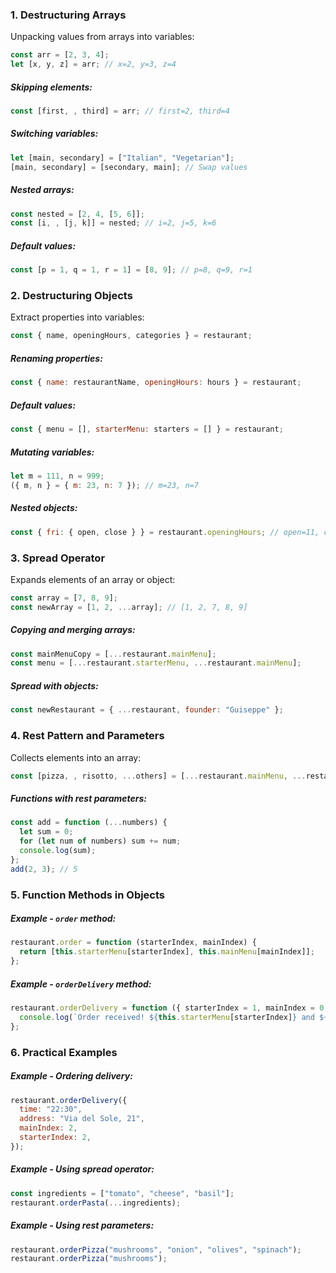 

### 1. Destructuring Arrays
Unpacking values from arrays into variables:

```javascript
const arr = [2, 3, 4];
let [x, y, z] = arr; // x=2, y=3, z=4
```

##### Skipping elements:
```javascript
const [first, , third] = arr; // first=2, third=4
```

##### Switching variables:
```javascript
let [main, secondary] = ["Italian", "Vegetarian"];
[main, secondary] = [secondary, main]; // Swap values
```

##### Nested arrays:
```javascript
const nested = [2, 4, [5, 6]];
const [i, , [j, k]] = nested; // i=2, j=5, k=6
```

##### Default values:
```javascript
const [p = 1, q = 1, r = 1] = [8, 9]; // p=8, q=9, r=1
```

### 2. Destructuring Objects
Extract properties into variables:

```javascript
const { name, openingHours, categories } = restaurant;
```

##### Renaming properties:
```javascript
const { name: restaurantName, openingHours: hours } = restaurant;
```

##### Default values:
```javascript
const { menu = [], starterMenu: starters = [] } = restaurant;
```

##### Mutating variables:
```javascript
let m = 111, n = 999;
({ m, n } = { m: 23, n: 7 }); // m=23, n=7
```

##### Nested objects:
```javascript
const { fri: { open, close } } = restaurant.openingHours; // open=11, close=23
```

### 3. Spread Operator
Expands elements of an array or object:

```javascript
const array = [7, 8, 9];
const newArray = [1, 2, ...array]; // [1, 2, 7, 8, 9]
```

##### Copying and merging arrays:
```javascript
const mainMenuCopy = [...restaurant.mainMenu];
const menu = [...restaurant.starterMenu, ...restaurant.mainMenu];
```

##### Spread with objects:
```javascript
const newRestaurant = { ...restaurant, founder: "Guiseppe" };
```

### 4. Rest Pattern and Parameters
Collects elements into an array:

```javascript
const [pizza, , risotto, ...others] = [...restaurant.mainMenu, ...restaurant.starterMenu];
```

##### Functions with rest parameters:
```javascript
const add = function (...numbers) {
  let sum = 0;
  for (let num of numbers) sum += num;
  console.log(sum);
};
add(2, 3); // 5
```

### 5. Function Methods in Objects

##### Example - `order` method:
```javascript
restaurant.order = function (starterIndex, mainIndex) {
  return [this.starterMenu[starterIndex], this.mainMenu[mainIndex]];
};
```

##### Example - `orderDelivery` method:
```javascript
restaurant.orderDelivery = function ({ starterIndex = 1, mainIndex = 0, time = "20:00", address }) {
  console.log(`Order received! ${this.starterMenu[starterIndex]} and ${this.mainMenu[mainIndex]} will be delivered to ${address} at ${time}`);
};
```

### 6. Practical Examples

##### Example - Ordering delivery:
```javascript
restaurant.orderDelivery({
  time: "22:30",
  address: "Via del Sole, 21",
  mainIndex: 2,
  starterIndex: 2,
});
```

##### Example - Using spread operator:
```javascript
const ingredients = ["tomato", "cheese", "basil"];
restaurant.orderPasta(...ingredients);
```

##### Example - Using rest parameters:
```javascript
restaurant.orderPizza("mushrooms", "onion", "olives", "spinach");
restaurant.orderPizza("mushrooms");
```
